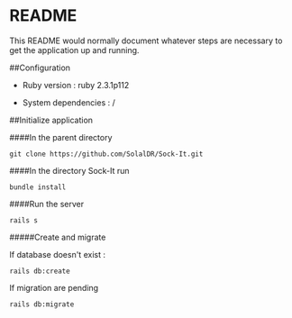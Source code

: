 # README

This README would normally document whatever steps are necessary to get the
application up and running.

##Configuration

* Ruby version : ruby 2.3.1p112

* System dependencies : /


##Initialize application

####In the parent directory
```
git clone https://github.com/SolalDR/Sock-It.git
```

####In the directory Sock-It run
```
bundle install
```

####Run the server
```
rails s
```

#####Create and migrate

If database doesn't exist :
```
rails db:create
```

If migration are pending
```
rails db:migrate
```
